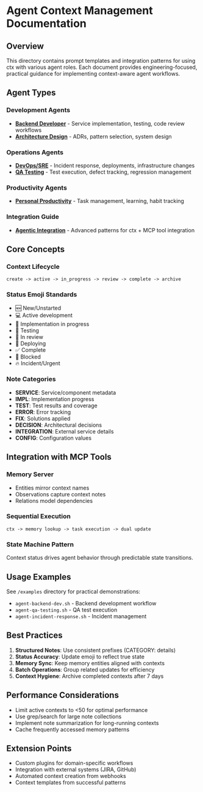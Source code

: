 # Agent Context Management Documentation

## Overview

This directory contains prompt templates and integration patterns for using ctx with various agent roles. Each document provides engineering-focused, practical guidance for implementing context-aware agent workflows.

## Agent Types

### Development Agents
- **[Backend Developer](./backend-dev-agent.md)** - Service implementation, testing, code review workflows
- **[Architecture Design](./architecture-design-agent.md)** - ADRs, pattern selection, system design

### Operations Agents
- **[DevOps/SRE](./devops-sre-agent.md)** - Incident response, deployments, infrastructure changes
- **[QA Testing](./qa-test-agent.md)** - Test execution, defect tracking, regression management

### Productivity Agents
- **[Personal Productivity](./personal-productivity-agent.md)** - Task management, learning, habit tracking

### Integration Guide
- **[Agentic Integration](./agentic-integration-guide.md)** - Advanced patterns for ctx + MCP tool integration

## Core Concepts

### Context Lifecycle
```
create -> active -> in_progress -> review -> complete -> archive
```

### Status Emoji Standards
- 🆕 New/Unstarted
- 💻 Active development
- 🔨 Implementation in progress
- 🧪 Testing
- 👀 In review
- 🚀 Deploying
- ✅ Complete
- 🚫 Blocked
- 🔥 Incident/Urgent

### Note Categories
- **SERVICE**: Service/component metadata
- **IMPL**: Implementation progress
- **TEST**: Test results and coverage
- **ERROR**: Error tracking
- **FIX**: Solutions applied
- **DECISION**: Architectural decisions
- **INTEGRATION**: External service details
- **CONFIG**: Configuration values

## Integration with MCP Tools

### Memory Server
- Entities mirror context names
- Observations capture context notes
- Relations model dependencies

### Sequential Execution
```
ctx -> memory lookup -> task execution -> dual update
```

### State Machine Pattern
Context status drives agent behavior through predictable state transitions.

## Usage Examples

See `/examples` directory for practical demonstrations:
- `agent-backend-dev.sh` - Backend development workflow
- `agent-qa-testing.sh` - QA test execution
- `agent-incident-response.sh` - Incident management

## Best Practices

1. **Structured Notes**: Use consistent prefixes (CATEGORY: details)
2. **Status Accuracy**: Update emoji to reflect true state
3. **Memory Sync**: Keep memory entities aligned with contexts
4. **Batch Operations**: Group related updates for efficiency
5. **Context Hygiene**: Archive completed contexts after 7 days

## Performance Considerations

- Limit active contexts to <50 for optimal performance
- Use grep/search for large note collections
- Implement note summarization for long-running contexts
- Cache frequently accessed memory patterns

## Extension Points

- Custom plugins for domain-specific workflows
- Integration with external systems (JIRA, GitHub)
- Automated context creation from webhooks
- Context templates from successful patterns

